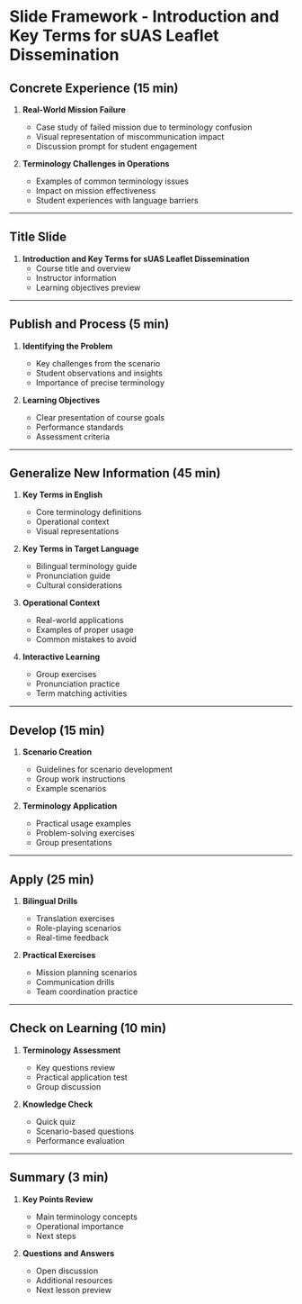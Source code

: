 # Slide Framework - Introduction and Key Terms for sUAS Leaflet Dissemination

## Concrete Experience (15 min)
1. **Real-World Mission Failure**
   - Case study of failed mission due to terminology confusion
   - Visual representation of miscommunication impact
   - Discussion prompt for student engagement

2. **Terminology Challenges in Operations**
   - Examples of common terminology issues
   - Impact on mission effectiveness
   - Student experiences with language barriers

---

## Title Slide
1. **Introduction and Key Terms for sUAS Leaflet Dissemination**
   - Course title and overview
   - Instructor information
   - Learning objectives preview

---

## Publish and Process (5 min)
1. **Identifying the Problem**
   - Key challenges from the scenario
   - Student observations and insights
   - Importance of precise terminology

2. **Learning Objectives**
   - Clear presentation of course goals
   - Performance standards
   - Assessment criteria

---

## Generalize New Information (45 min)
1. **Key Terms in English**
   - Core terminology definitions
   - Operational context
   - Visual representations

2. **Key Terms in Target Language**
   - Bilingual terminology guide
   - Pronunciation guide
   - Cultural considerations

3. **Operational Context**
   - Real-world applications
   - Examples of proper usage
   - Common mistakes to avoid

4. **Interactive Learning**
   - Group exercises
   - Pronunciation practice
   - Term matching activities

---

## Develop (15 min)
1. **Scenario Creation**
   - Guidelines for scenario development
   - Group work instructions
   - Example scenarios

2. **Terminology Application**
   - Practical usage examples
   - Problem-solving exercises
   - Group presentations

---

## Apply (25 min)
1. **Bilingual Drills**
   - Translation exercises
   - Role-playing scenarios
   - Real-time feedback

2. **Practical Exercises**
   - Mission planning scenarios
   - Communication drills
   - Team coordination practice

---

## Check on Learning (10 min)
1. **Terminology Assessment**
   - Key questions review
   - Practical application test
   - Group discussion

2. **Knowledge Check**
   - Quick quiz
   - Scenario-based questions
   - Performance evaluation

---

## Summary (3 min)
1. **Key Points Review**
   - Main terminology concepts
   - Operational importance
   - Next steps

2. **Questions and Answers**
   - Open discussion
   - Additional resources
   - Next lesson preview
